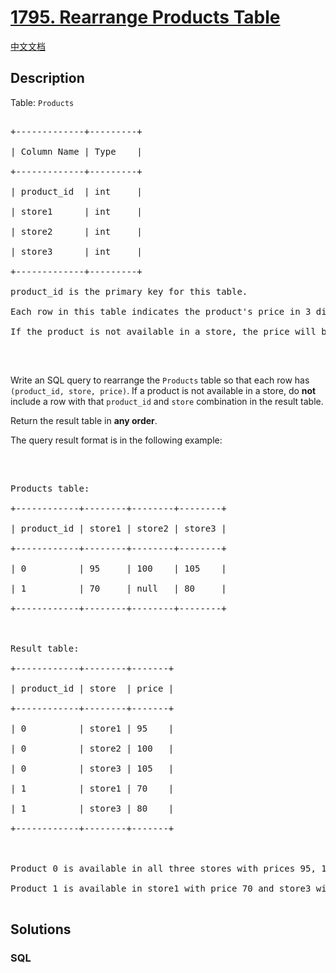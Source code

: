 # [1795. Rearrange Products Table](https://leetcode.com/problems/rearrange-products-table)

[中文文档](/solution/1700-1799/1795.Rearrange%20Products%20Table/README.md)

## Description

<p>Table: <code>Products</code></p>



<pre>

+-------------+---------+

| Column Name | Type    |

+-------------+---------+

| product_id  | int     |

| store1      | int     |

| store2      | int     |

| store3      | int     |

+-------------+---------+

product_id is the primary key for this table.

Each row in this table indicates the product&#39;s price in 3 different stores: store1, store2, and store3.

If the product is not available in a store, the price will be null in that store&#39;s column.

</pre>



<p>&nbsp;</p>



<p>Write an SQL query to rearrange the <code>Products</code> table so that each row has <code>(product_id, store, price)</code>. If a product is not available in a store, do <strong>not</strong> include a row with that <code>product_id</code> and <code>store</code> combination in the result table.</p>



<p>Return the result table in <strong>any order</strong>.</p>



<p>The query result format is in the following example:</p>



<p>&nbsp;</p>



<pre>

Products table:

+------------+--------+--------+--------+

| product_id | store1 | store2 | store3 |

+------------+--------+--------+--------+

| 0          | 95     | 100    | 105    |

| 1          | 70     | null   | 80     |

+------------+--------+--------+--------+



Result table:

+------------+--------+-------+

| product_id | store  | price |

+------------+--------+-------+

| 0          | store1 | 95    |

| 0          | store2 | 100   |

| 0          | store3 | 105   |

| 1          | store1 | 70    |

| 1          | store3 | 80    |

+------------+--------+-------+



Product 0 is available in all three stores with prices 95, 100, and 105 respectively.

Product 1 is available in store1 with price 70 and store3 with price 80. The product is not available in store2.

</pre>

## Solutions

<!-- tabs:start -->

### **SQL**

```sql

```

<!-- tabs:end -->